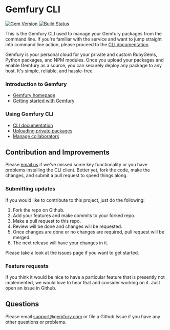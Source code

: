 Gemfury CLI
===========

[![Gem Version](https://badge.fury.io/go/github.com%2Fgemfury%2Fcli.svg)](https://badge.fury.io/go/github.com%2Fgemfury%2Fcli)
[![Build Status](https://github.com/gemfury/cli/actions/workflows/tests.yml/badge.svg?branch=main)](https://github.com/gemfury/cli/actions/workflows/tests.yml)

This is the Gemfury CLI used to manage your Gemfury packages from the command line.  If you're
familiar with the service and want to jump straight into command line action, please proceed to
the [CLI documentation](https://gemfury.com/guide/cli/).

Gemfury is your personal cloud for your private and custom RubyGems, Python packages, and NPM
modules.  Once you upload your packages and enable Gemfury as a source, you can securely deploy
any package to any host. It's simple, reliable, and hassle-free.


### Introduction to Gemfury
* [Gemfury homepage](https://gemfury.com/)
* [Getting started with Gemfury](https://gemfury.com/help/getting-started)

### Using Gemfury CLI
* [CLI documentation](https://gemfury.com/guide/cli/)
* [Uploading private packages](https://gemfury.com/guide/cli/basic-usage/)
* [Manage collaborators](https://gemfury.com/guide/cli/collaboration/)

## Contribution and Improvements

Please [email us](mailto:support@gemfury.com) if we've missed some key functionality or you have problems installing the CLI client.  Better yet, fork the code, make the changes, and submit a pull request to speed things along.

### Submitting updates

If you would like to contribute to this project, just do the following:

1. Fork the repo on Github.
2. Add your features and make commits to your forked repo.
3. Make a pull request to this repo.
4. Review will be done and changes will be requested.
5. Once changes are done or no changes are required, pull request will be merged.
6. The next release will have your changes in it.

Please take a look at the issues page if you want to get started.

### Feature requests

If you think it would be nice to have a particular feature that is presently not implemented, we would love
to hear that and consider working on it.  Just open an issue in Github.

## Questions

Please email support@gemfury.com or file a Github Issue if you have any other questions or problems.

